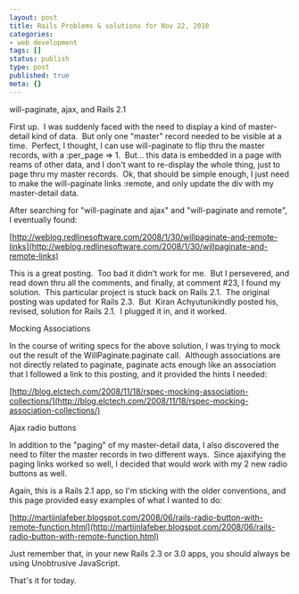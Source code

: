 ```yaml
---
layout: post
title: Rails Problems & solutions for Nov 22, 2010
categories: 
- web development
tags: []
status: publish
type: post
published: true
meta: {}
---
```


will-paginate, ajax, and Rails 2.1

First up.  I was suddenly faced with the need to display a kind of master-detail kind of data.  But only one "master" record needed to be visible at a time.  Perfect, I thought, I can use will-paginate to flip thru the master records, with a :per_page => 1.  But... this data is embedded in a page with reams of other data, and I don't want to re-display the whole thing, just to page thru my master records.  Ok, that should be simple enough, I just need to make the will-paginate links :remote, and only update the div with my master-detail data.


After searching for "will-paginate and ajax" and "will-paginate and remote", I eventually found:



[http://weblog.redlinesoftware.com/2008/1/30/willpaginate-and-remote-links](http://weblog.redlinesoftware.com/2008/1/30/willpaginate-and-remote-links)



This is a great posting.  Too bad it didn't work for me.  But I persevered, and read down thru all the comments, and finally, at comment #23, I found my solution.  This particular project is stuck back on Rails 2.1.  The original posting was updated for Rails 2.3.  But 
Kiran Achyutunikindly posted his, revised, solution for Rails 2.1.  I plugged it in, and it worked.



Mocking Associations



In the course of writing specs for the above solution, I was trying to mock out the result of the WillPaginate.paginate call.  Although associations are not directly related to paginate, paginate acts enough like an association that I followed a link to this posting, and it provided the hints I needed:



[http://blog.elctech.com/2008/11/18/rspec-mocking-association-collections/](http://blog.elctech.com/2008/11/18/rspec-mocking-association-collections/)



Ajax radio buttons



In addition to the "paging" of my master-detail data, I also discovered the need to filter the master records in two different ways.  Since ajaxifying the paging links worked so well, I decided that would work with my 2 new radio buttons as well.



Again, this is a Rails 2.1 app, so I'm sticking with the older conventions, and this page provided easy examples of what I wanted to do:



[http://martijnlafeber.blogspot.com/2008/06/rails-radio-button-with-remote-function.html](http://martijnlafeber.blogspot.com/2008/06/rails-radio-button-with-remote-function.html)



Just remember that, in your new Rails 2.3 or 3.0 apps, you should always be using Unobtrusive JavaScript.



That's it for today.
